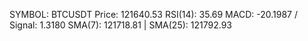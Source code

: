 SYMBOL: BTCUSDT
Price: 121640.53
RSI(14): 35.69
MACD: -20.1987 / Signal: 1.3180
SMA(7): 121718.81 | SMA(25): 121792.93

